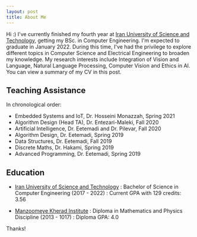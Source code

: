 ```yaml
---
layout: post
title: About Me
---
```

Hi :) I've currently finished my fourth year at [Iran University of Science and Technology](http://www.iust.ac.ir/en), getting my BSc. in Computer Engineering. I'm expected to graduate in January 2022. During this time, I've had the privilege to explore different topics in Computer Science and Electrical Engineering to broaden my knowledge. My research interests include Integration of Vision and Language, Natural Language Processing, Computer Vision and Ethics in AI. You can view a summary of my CV in this post. 

<!-- ## Academic Experience

* Complete Jekyll setup included (layouts, config, [404](/404), [RSS feed](/atom.xml), posts, and [example page](/about))
* Mobile friendly design and development
* Easily scalable text and component sizing with `rem` units in the CSS
* Support for a wide gamut of HTML elements
* Related posts (time-based, because Jekyll) below each post
* Syntax highlighting, courtesy Pygments (the Python-based code snippet highlighter) -->

## Teaching Assistance

In chronological order:

* Embedded Systems and IoT, Dr. Hosseini Monazzah, Spring 2021
* Algorithm Design (Head TA), Dr. Entezari-Maleki, Fall 2020
* Artificial Intelligence, Dr. Eetemadi and Dr. Pilevar, Fall 2020
* Algorithm Design, Dr. Eetemadi, Spring 2019
* Data Structures, Dr. Eetemadi, Fall 2019
* Discrete Maths, Dr. Hakami, Spring 2019
* Advanced Programming, Dr. Eetemadi, Spring 2019

## Education

* [Iran University of Science and Technology](http://www.iust.ac.ir/en) 
:	Bachelor of Science in Computer Engineering (2017 - 2022)
:	Current GPA with 129 credits: 3.56

* [Manzoomeye Kherad Institute](https://www.kheradedu.ir/)
:	Diploma in Mathematics and Physics Discipline (2013 - 1017)
:	Diploma GPA: 4.0


<!-- ## Contact

Hyde is developed on and hosted with GitHub. Head to the <a href="https://github.com/poole/hyde">GitHub repository</a> for downloads, bug reports, and features requests. -->

Thanks!